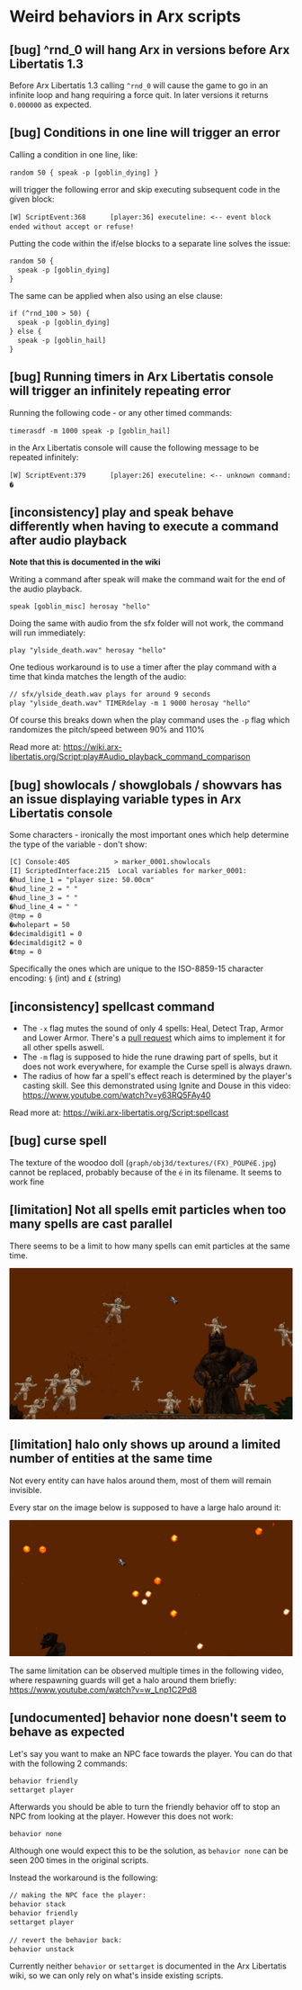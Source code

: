 # Weird behaviors in Arx scripts

## [bug] ^rnd_0 will hang Arx in versions before Arx Libertatis 1.3

Before Arx Libertatis 1.3 calling `^rnd_0` will cause the game to go in an infinite loop and hang requiring a force
quit. In later versions it returns `0.000000` as expected.

## [bug] Conditions in one line will trigger an error

Calling a condition in one line, like:

`random 50 { speak -p [goblin_dying] }`

will trigger the following error and skip executing subsequent code in the given block:

`[W] ScriptEvent:368      [player:36] executeline: <-- event block ended without accept or refuse!`

Putting the code within the if/else blocks to a separate line solves the issue:

```
random 50 {
  speak -p [goblin_dying]
}
```

The same can be applied when also using an else clause:

```
if (^rnd_100 > 50) {
  speak -p [goblin_dying]
} else {
  speak -p [goblin_hail]
}
```

## [bug] Running timers in Arx Libertatis console will trigger an infinitely repeating error

Running the following code - or any other timed commands:

`timerasdf -m 1000 speak -p [goblin_hail]`

in the Arx Libertatis console will cause the following message to be repeated infinitely:

`[W] ScriptEvent:379      [player:26] executeline: <-- unknown command: �`

## [inconsistency] play and speak behave differently when having to execute a command after audio playback

**Note that this is documented in the wiki**

Writing a command after speak will make the command wait for the end of the audio playback.

```
speak [goblin_misc] herosay "hello"
```

Doing the same with audio from the sfx folder will not work, the command will run immediately:

```
play "ylside_death.wav" herosay "hello"
```

One tedious workaround is to use a timer after the play command with a time that kinda matches the length of the audio:

```
// sfx/ylside_death.wav plays for around 9 seconds
play "ylside_death.wav" TIMERdelay -m 1 9000 herosay "hello"
```

Of course this breaks down when the play command uses the `-p` flag which randomizes the pitch/speed between 90% and 110%

Read more at: https://wiki.arx-libertatis.org/Script:play#Audio_playback_command_comparison

## [bug] showlocals / showglobals / showvars has an issue displaying variable types in Arx Libertatis console

Some characters - ironically the most important ones which help determine the type of the variable - don't show:

```
[C] Console:405           > marker_0001.showlocals
[I] ScriptedInterface:215  Local variables for marker_0001:
�hud_line_1 = "player size: 50.00cm"
�hud_line_2 = " "
�hud_line_3 = " "
�hud_line_4 = " "
@tmp = 0
�wholepart = 50
�decimaldigit1 = 0
�decimaldigit2 = 0
�tmp = 0
```

Specifically the ones which are unique to the ISO-8859-15 character encoding: `§` (int) and `£` (string)

## [inconsistency] spellcast command

- The `-x` flag mutes the sound of only 4 spells: Heal, Detect Trap, Armor and Lower Armor. There's a
  [pull request](https://github.com/arx/ArxLibertatis/pull/293) which aims to implement it for all other
  spells aswell.
- The `-m` flag is supposed to hide the rune drawing part of spells, but it does not work everywhere,
  for example the Curse spell is always drawn.
- The radius of how far a spell's effect reach is determined by the player's casting skill. See this demonstrated
  using Ignite and Douse in this video: https://www.youtube.com/watch?v=y63RQ5FAy40

Read more at: https://wiki.arx-libertatis.org/Script:spellcast

## [bug] curse spell

The texture of the woodoo doll (`graph/obj3d/textures/(FX)_POUPéE.jpg`) cannot be replaced, probably because of the
`é` in its filename. It seems to work fine

## [limitation] Not all spells emit particles when too many spells are cast parallel

There seems to be a limit to how many spells can emit particles at the same time.

![Not all spells emit particles](img/not-all-spells-emit-particles.jpg?raw "Not all spells emit particles")

## [limitation] halo only shows up around a limited number of entities at the same time

Not every entity can have halos around them, most of them will remain invisible.

Every star on the image below is supposed to have a large halo around it:

![Not all stars have halos](img/number-of-halos.jpg?raw "Not all stars have halos")

The same limitation can be observed multiple times in the following video, where respawning guards will get a halo
around them briefly: https://www.youtube.com/watch?v=w_Lnp1C2Pd8

## [undocumented] behavior none doesn't seem to behave as expected

Let's say you want to make an NPC face towards the player. You can do that with the following 2 commands:

```
behavior friendly
settarget player
```

Afterwards you should be able to turn the friendly behavior off to stop an NPC from looking at the player. However
this does not work:

```
behavior none
```

Although one would expect this to be the solution, as `behavior none` can be seen 200 times in the original scripts.

Instead the workaround is the following:

```
// making the NPC face the player:
behavior stack
behavior friendly
settarget player

// revert the behavior back:
behavior unstack
```

Currently neither `behavior` or `settarget` is documented in the Arx Libertatis wiki, so we can only rely on what's
inside existing scripts.
